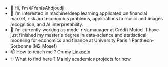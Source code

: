 - 👋 Hi, I’m @YanisAhdjoudj
- 👀 I’m interested in machine/deep learning applicated on financial market, risk and economics problems, applications to music and images recognition, and AI interpretability.
- 🌱 I’m currently working as model risk manager at Crédit Mutuel.
     I have just finished my master's degree in data-science and statisctical modeling for economics and finance at University Paris 1 Pantheon-Sorbonne (M2 Mosef) 
- 📫 How to reach me ? On my [LinkedIn](https://www.linkedin.com/in/yanis-ahdjoudj-979458186)
- ✨ What to find here ? Mainly academics projects for now.

<!---
YanisAhdjoudj/YanisAhdjoudj is a ✨ special ✨ repository because its `README.md` (this file) appears on your GitHub profile.
You can click the Preview link to take a look at your changes.
--->
